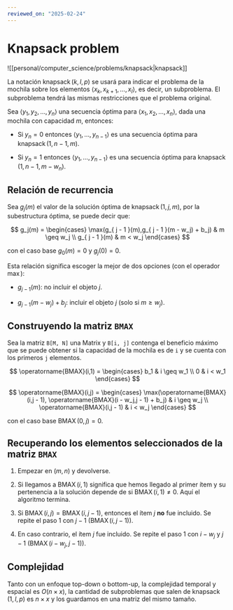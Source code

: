 ```yaml
---
reviewed_on: "2025-02-24"
---
```


# Knapsack problem

![[personal/computer_science/problems/knapsack|knapsack]]

La notación $\operatorname{knapsack}(k,l,p)$ se usará para indicar el problema de la mochila sobre los elementos $\langle x_k,x_{ k + 1 },\dots,x_l \rangle$, es decir, un subproblema. El subproblema tendrá las mismas restricciones que el problema original.

Sea $\langle y_1,y_2,\dots,y_n \rangle$ una secuencia óptima para $\langle x_1,x_2,\dots,x_n \rangle$, dada una mochila con capacidad $m$, entonces:

- Si $y_n = 0$ entonces $\langle y_1,\dots,y_{ n - 1 } \rangle$ es una secuencia óptima para $\operatorname{knapsack}(1,n - 1,m)$.

- Si $y_n = 1$ entonces $\langle y_1,\dots,y_{ n - 1 } \rangle$ es una secuencia óptima para $\operatorname{knapsack}(1,n - 1,m - w_n)$.

## Relación de recurrencia

Sea $g_j(m)$ el valor de la solución óptima de $\operatorname{knapsack}(1,j,m)$, por la subestructura óptima, se puede decir que:

$$
g_j(m) = \begin{cases}
		\max(g_{ j - 1 }(m),g_{ j - 1 }(m - w_j) + b_j) & m \geq w_j \\
		g_{ j - 1 }(m)                                  & m < w_j
	\end{cases}
$$

con el caso base $g_0(m) = 0$ y $g_j(0) = 0$.

Esta relación significa escoger la mejor de dos opciones (con el operador $\max$):

- $g_{ j - 1 }(m)$: no incluir el objeto $j$.

- $g_{ j - 1 }(m - w_j) + b_j$: incluir el objeto $j$ (solo si $m \geq w_j$).

## Construyendo la matriz `BMAX`

Sea la matriz `B[M, N]` una Matrix y `B[i, j]` contenga el beneficio máximo que se puede obtener si la capacidad de la mochila es de `i` y se cuenta con los primeros `j` elementos.

$$
\operatorname{BMAX}(i,1) =
	\begin{cases}
		b_1 & i \geq w_1 \\
		0   & i < w_1
	\end{cases}
$$

$$
\operatorname{BMAX}(i,j) = \begin{cases}
	\max(\operatorname{BMAX}(i,j - 1), \operatorname{BMAX}(i - w_j,j - 1) + b_j) & i \geq w_j \\
	\operatorname{BMAX}(i,j - 1)                                                 & i < w_j
	\end{cases}
$$

con el caso base $\operatorname{BMAX}(0,j) = 0$.

## Recuperando los elementos seleccionados de la matriz `BMAX`

1. Empezar en $(m,n)$ y devolverse.

2. Si llegamos a $\operatorname{BMAX}(i,1)$ significa que hemos llegado al primer ítem y su pertenencia a la solución depende de si $\operatorname{BMAX}(i,1) \neq 0$. Aquí el algoritmo termina.

3. Si $\operatorname{BMAX}(i,j) = \operatorname{BMAX}(i,j - 1)$, entonces el ítem $j$ **no** fue incluido. Se repite el paso $1$ con $j - 1$ ($\operatorname{BMAX}(i,j - 1)$).

4. En caso contrario, el ítem $j$ fue incluido. Se repite el paso $1$ con $i - w_j$ y $j - 1$ ($\operatorname{BMAX}(i - w_j,j - 1)$).

## Complejidad

Tanto con un enfoque top-down o bottom-up, la complejidad temporal y espacial es $O(n \times x)$, la cantidad de subproblemas que salen de $\operatorname{knapsack}(1,l,p)$ es $n \times x$ y los guardamos en una matriz del mismo tamaño.
